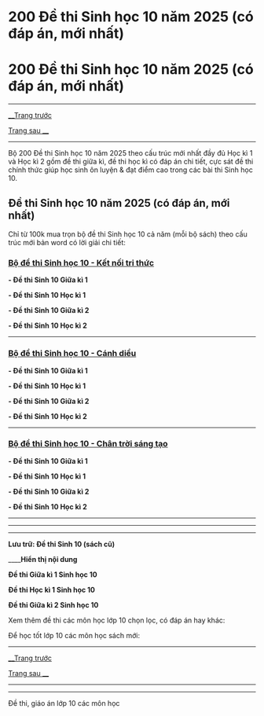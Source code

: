 # 200 Đề thi Sinh học 10 năm 2025 (có đáp án, mới nhất)

# 200 Đề thi Sinh học 10 năm 2025 (có đáp án, mới nhất)

* * *

[__Trang trước](https://vietjack.com/de-kiem-tra-lop-10/index.jsp)

[Trang sau __](https://vietjack.com/de-kiem-tra-lop-10/de-thi-giua-ki-1-sinh-hoc-lop-10-co-dap-an-2021.jsp)

* * *

Bộ 200 Đề thi Sinh học 10 năm 2025 theo cấu trúc mới nhất đầy đủ Học kì 1 và Học kì 2 gồm đề thi giữa kì, đề thi học kì có đáp án chi tiết, cực sát đề thi chính thức giúp học sinh ôn luyện & đạt điểm cao trong các bài thi Sinh học 10.

## Đề thi Sinh học 10 năm 2025 (có đáp án, mới nhất)

Chỉ từ 100k mua trọn bộ đề thi Sinh học 10 cả năm (mỗi bộ sách) theo cấu trúc mới bản word có lời giải chi tiết:

### [**Bộ đề thi Sinh học 10 - Kết nối tri thức**](https://vietjack.com/de-kiem-tra-lop-10/bo-de-thi-sinh-hoc-lop-10-ket-noi-tri-thuc.jsp)

**\- Đề thi Sinh 10 Giữa kì 1**

**\- Đề thi Sinh 10 Học kì 1**

**\- Đề thi Sinh 10 Giữa kì 2**

**\- Đề thi Sinh 10 Học kì 2**

* * *

### [**Bộ đề thi Sinh học 10 - Cánh diều**](https://vietjack.com/de-kiem-tra-lop-10/bo-de-thi-sinh-hoc-lop-10-canh-dieu.jsp)

**\- Đề thi Sinh 10 Giữa kì 1**

**\- Đề thi Sinh 10 Học kì 1**

**\- Đề thi Sinh 10 Giữa kì 2**

**\- Đề thi Sinh 10 Học kì 2**

* * *

### [**Bộ đề thi Sinh học 10 - Chân trời sáng tạo**](https://vietjack.com/de-kiem-tra-lop-10/bo-de-thi-sinh-hoc-lop-10-chan-troi-sang-tao.jsp)

**\- Đề thi Sinh 10 Giữa kì 1**

**\- Đề thi Sinh 10 Học kì 1**

**\- Đề thi Sinh 10 Giữa kì 2**

**\- Đề thi Sinh 10 Học kì 2**

* * *

* * *

* * *

**Lưu trữ: Đề thi Sinh 10 (sách cũ)**

____**Hiển thị nội dung**

**Đề thi Giữa kì 1 Sinh học 10**

**Đề thi Học kì 1 Sinh học 10**

**Đề thi Giữa kì 2 Sinh học 10**

Xem thêm đề thi các môn học lớp 10 chọn lọc, có đáp án hay khác:

Để học tốt lớp 10 các môn học sách mới:

* * *

[__Trang trước](https://vietjack.com/de-kiem-tra-lop-10/index.jsp)

[Trang sau __](https://vietjack.com/de-kiem-tra-lop-10/de-thi-giua-ki-1-sinh-hoc-lop-10-co-dap-an-2021.jsp)

* * *

* * *

Đề thi, giáo án lớp 10 các môn học
